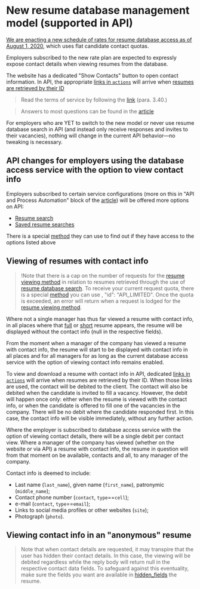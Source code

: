 # New resume database management model (supported in API)

[We are enacting a new schedule of rates for resume database access as of August 1, 2020](https://hh.ru/article/26941), which uses flat candidate contact quotas.

Employers subscribed to the new rate plan are expected to expressly expose contact details when viewing resumes from the database.

The website has a dedicated "Show Contacts" button to open contact information. In API, the appropriate [links in `actions`](https://api.hh.ru/openapi/en/redoc#tag/Resume-view/operation/get-resume) will arrive when [resumes are retrieved by their ID](/docs_eng/resumes.md#item)

> Read the terms of service by following the [link](https://hh.ru/conditions) (para. 3.40.)

> Answers to most questions can be found in the [article](https://hh.ru/article/27029)

For employers who are YET to switch to the new model or never use resume database search in API (and instead only receive responses and invites to their vacancies), nothing will change in the current API behavior—no tweaking is necessary.

## API changes for employers using the database access service with the option to view contact info

Employers subscribed to certain service configurations (more on this in "API and Process Automation" block of the [article](https://hh.ru/article/27029)) will be offered more options on API:

* [Resume search](https://api.hh.ru/openapi/en/redoc#tag/Resume-search/operation/search-for-resumes)
* [Saved resume searches](https://api.hh.ru/openapi/en/redoc#tag/Saved-resume-searches/operation/get-saved-resume-searches)

There is a special [method](/docs_eng/payable/employer_payable_methods.md) they can use to find out if they have access to the options listed above

<a name="contact-data"></a>
## Viewing of resumes with contact info

> !Note that there is a cap on the number of requests for the [resume viewing method](/docs_eng/resumes.md#item) in relation to resumes retrieved through the use of [resume database search](https://api.hh.ru/openapi/en/redoc#tag/Resume-search/operation/search-for-resumes). To receive your current request quota, there is a special [method](https://api.hh.ru/openapi/en/redoc#tag/Employer-services/operation/get-payable-api-actions) you can use , "id": "API_LIMITED". Once the quota is exceeded, an error will return when a request is lodged for the [resume viewing method](/docs_eng/resumes.md#item).

Where not a single manager has thus far viewed a resume with contact info, in all places where that [full](https://api.hh.ru/openapi/en/redoc#tag/Resume-view/operation/get-resume)
or [short](/docs_eng/resumes.md#resume-short) resume appears, the resume will be displayed without the contact info (null in the respective fields).

From the moment when a manager of the company has viewed a resume with contact info, the resume will start to be displayed with contact info in all places and for all
managers for as long as the current database access service with the option of viewing contact info remains enabled.

To view and download a resume with contact info in API, dedicated [links in `actions`](https://api.hh.ru/openapi/en/redoc#tag/Resume-view/operation/get-resume) will arrive when resumes are retrieved by their ID.
When those links are used, the contact will be debited to the client. The contact will also be debited when the candidate is invited to fill a vacancy.
However, the debit will happen once only: either when the resume is viewed with the contact info, or when the candidate is offered to fill one of the vacancies in the company.
There will be no debit where the candidate responded first. In this case, the contact info will be visible immediately, without any further action.

Where the employer is subscribed to database access service with the option of viewing contact details, there will be a single debit per contact view.
Where a manager of the company has viewed (whether on the website or via API) a resume with contact info, the resume in question will from that moment on
be available, contacts and all, to any manager of the company.

Contact info is deemed to include:
* Last name (`last_name`), given name (`first_name`), patronymic (`middle_name`);
* Contact phone number (`contact`, `type`==`cell`);
* e-mail (`contact`, `type`==`email`);
* Links to social media profiles or other websites (`site`);
* Photograph (`photo`).

## Viewing contact info in an "anonymous" resume

> Note that when contact details are requested, it may transpire that the user has hidden their contact details. In this case, the viewing will be debited regardless while the reply body will return null in the respective contact data fields. To safeguard against this eventuality, make sure the fields you want are available in [hidden_fields](/docs_eng/resumes.md#hidden-fields) the resume.
